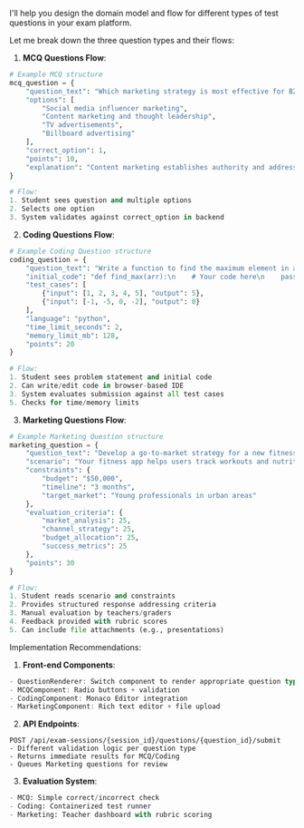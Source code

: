 I'll help you design the domain model and flow for different types of test questions in your exam platform.

Let me break down the three question types and their flows:

1. **MCQ Questions Flow**:

```python
# Example MCQ structure
mcq_question = {
    "question_text": "Which marketing strategy is most effective for B2B SaaS?",
    "options": [
        "Social media influencer marketing",
        "Content marketing and thought leadership",
        "TV advertisements",
        "Billboard advertising"
    ],
    "correct_option": 1,
    "points": 10,
    "explanation": "Content marketing establishes authority and addresses specific business pain points"
}

# Flow:
1. Student sees question and multiple options
2. Selects one option
3. System validates against correct_option in backend

```

2. **Coding Questions Flow**:

```python
# Example Coding Question structure
coding_question = {
    "question_text": "Write a function to find the maximum element in an array",
    "initial_code": "def find_max(arr):\n    # Your code here\n    pass",
    "test_cases": [
        {"input": [1, 2, 3, 4, 5], "output": 5},
        {"input": [-1, -5, 0, -2], "output": 0}
    ],
    "language": "python",
    "time_limit_seconds": 2,
    "memory_limit_mb": 128,
    "points": 20
}

# Flow:
1. Student sees problem statement and initial code
2. Can write/edit code in browser-based IDE
3. System evaluates submission against all test cases
5. Checks for time/memory limits
```

3. **Marketing Questions Flow**:

```python
# Example Marketing Question structure
marketing_question = {
    "question_text": "Develop a go-to-market strategy for a new fitness app",
    "scenario": "Your fitness app helps users track workouts and nutrition...",
    "constraints": {
        "budget": "$50,000",
        "timeline": "3 months",
        "target_market": "Young professionals in urban areas"
    },
    "evaluation_criteria": {
        "market_analysis": 25,
        "channel_strategy": 25,
        "budget_allocation": 25,
        "success_metrics": 25
    },
    "points": 30
}

# Flow:
1. Student reads scenario and constraints
2. Provides structured response addressing criteria
3. Manual evaluation by teachers/graders
4. Feedback provided with rubric scores
5. Can include file attachments (e.g., presentations)
```

Implementation Recommendations:

1. **Front-end Components**:

```typescript
- QuestionRenderer: Switch component to render appropriate question type
- MCQComponent: Radio buttons + validation
- CodingComponent: Monaco Editor integration
- MarketingComponent: Rich text editor + file upload
```

2. **API Endpoints**:

```
POST /api/exam-sessions/{session_id}/questions/{question_id}/submit
- Different validation logic per question type
- Returns immediate results for MCQ/Coding
- Queues Marketing questions for review
```

3. **Evaluation System**:

```python
- MCQ: Simple correct/incorrect check
- Coding: Containerized test runner 
- Marketing: Teacher dashboard with rubric scoring
```